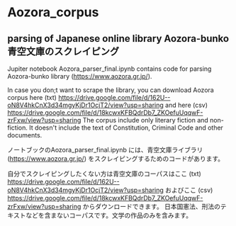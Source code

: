 # Aozora_corpus
## parsing of Japanese online library Aozora-bunko   青空文庫のスクレイピング

Jupiter notebook Aozora_parser_final.ipynb contains code for parsing Aozora-bunko library (https://www.aozora.gr.jp/).

In case you don;t want to scrape the library, you can download Aozora corpus here (txt) https://drive.google.com/file/d/162U--oN8V4hkCnX3d34mgyKjDr1OcjT2/view?usp=sharing
and here (csv) https://drive.google.com/file/d/18kcwxKFBQdrDb7_ZKOefuUqqwF-zrFxw/view?usp=sharing
The corpus include only literary fiction and non-fiction. It doesn't include the text of Constitution, Criminal Code and other documents.


ノートブックのAozora_parser_final.ipynb には、青空文庫ライブラリ (https://www.aozora.gr.jp/) をスクレイピングするためのコードがあります。

自分でスクレイピングしたくない方は青空文庫のコーパスはここ (txt) https://drive.google.com/file/d/162U--oN8V4hkCnX3d34mgyKjDr1OcjT2/view?usp=sharing
およびここ (csv) https://drive.google.com/file/d/18kcwxKFBQdrDb7_ZKOefuUqqwF-zrFxw/view?usp=sharing
からダウンロードできます。
日本国憲法、刑法のテキストなどを含まないコーパスです。文学の作品のみを含みます。
